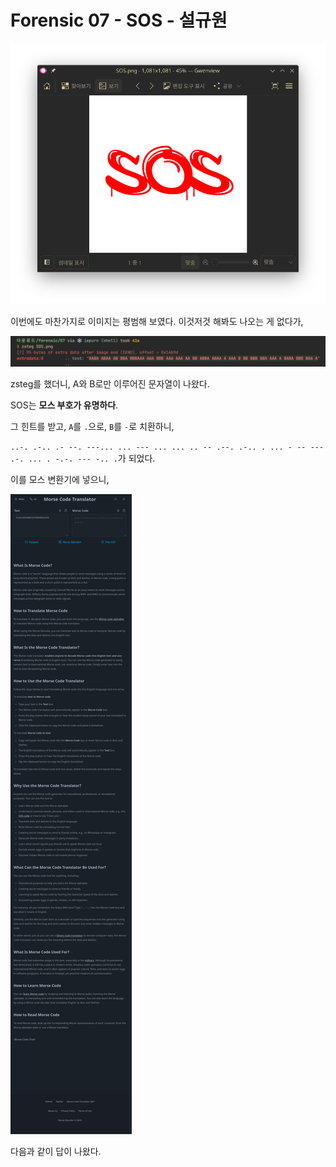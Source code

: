 # Forensic 07 - SOS - 설규원

![alt text](image.png)

이번에도 마찬가지로 이미지는 평범해 보였다. 이것저것 해봐도 나오는 게 없다가,

![alt text](image-2.png)

zsteg를 했더니, A와 B로만 이루어진 문자열이 나왔다.

SOS는 **모스 부호가 유명하다**.

그 힌트를 받고, `A`를 `.`으로, `B`를 `-`로 치환하니,

`..-. .-.. .- --. ---... ... --- ... ... .. -- .--. .-.. . ... - -- --- .-. ... . -.-. --- -.. .`가 되었다.

이를 모스 변환기에 넣으니,

![alt text](image-3.png)

다음과 같이 답이 나왔다.
